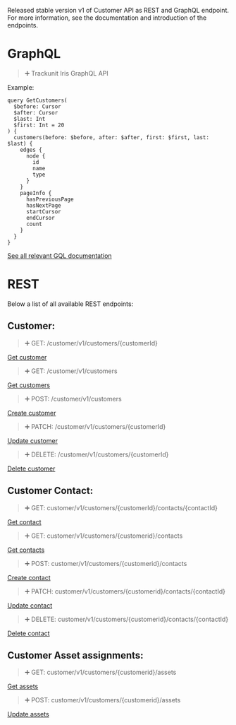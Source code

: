 Released stable version v1 of Customer API as REST and GraphQL endpoint.  
For more information, see the documentation and introduction of the endpoints.

# GraphQL

> ➕ Trackunit Iris GraphQL API

Example:

```
query GetCustomers(
  $before: Cursor
  $after: Cursor
  $last: Int
  $first: Int = 20
) {
  customers(before: $before, after: $after, first: $first, last: $last) {
    edges {
      node {
        id
        name
        type
      }
    }
    pageInfo {
      hasPreviousPage
      hasNextPage
      startCursor
      endCursor
      count
    }
  }
}
```

[See all relevant GQL documentation](https://developers.trackunit.com/reference/graphql-api-introduction)

# REST

Below a list of all available REST endpoints:

## Customer:

> ➕ GET: /customer/v1/customers/{customerId}

[Get customer](ref:getcustomer)

> ➕ GET: /customer/v1/customers

[Get customers](ref:getcustomers)

> ➕ POST: /customer/v1/customers

[Create customer](ref:createcustomer)

> ➕ PATCH: /customer/v1/customers/{customerId}

[Update customer](ref:updatecustomer)

> ➕ DELETE: /customer/v1/customers/{customerId}

[Delete customer](ref:deletecustomer)

## Customer Contact:

> ➕ GET: customer/v1/customers/{customerId}/contacts/{contactId}

[Get contact](ref:getcontact)

> ➕ GET: customer/v1/customers/{customerid}/contacts

[Get contacts](ref:getcontactsbyids)

> ➕ POST: customer/v1/customers/{customerid}/contacts

[Create contact](ref:createcontact-1)

> ➕ PATCH: customer/v1/customers/{customerid}/contacts/{contactId}

[Update contact](ref:updatecontact-1)

> ➕ DELETE: customer/v1/customers/{customerid}/contacts/{contactId}

[Delete contact](ref:deletecontact-1)

## Customer Asset assignments:

> ➕ GET: customer/v1/customers/{customerid}/assets

[Get assets](ref:getassets-1)

> ➕ POST: customer/v1/customers/{customerid}/assets

[Update assets](ref:updateasset)
